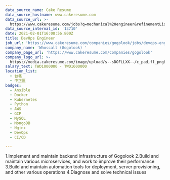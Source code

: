 ```yaml
---
data_source_name: Cake Resume
data_source_hostname: www.cakeresume.com
data_source_url: >-
  https://www.cakeresume.com/jobs?q=mechanical%20engineer&refinementList%5Blang_name%5D%5B0%5D=English&refinementList%5Bsalary_type%5D=per_year&range%5Bsalary_range%5D%5Bmin%5D=1000000&page=3
data_source_internal_id: '13710'
date: 2021-02-01T16:08:56.800Z
title: DevOps Engineer
job_url: 'https://www.cakeresume.com/companies/gogolook/jobs/devops-engineer-4b5db3'
company_name: 'Whoscall (Gogolook) '
company_page_url: 'https://www.cakeresume.com/companies/gogolook'
company_logo_url: >-
  https://media.cakeresume.com/image/upload/s--sDOFLLXX--/c_pad,fl_png8,h_200,w_200/v1557458311/z169kbsaby4jh1ph0ndz.png
salary_text: TWD1000000 - TWD1600000
location_list:
  - 台北
  - 中正區
badges:
  - Ansible
  - Docker
  - Kubernetes
  - Python
  - AWS
  - GCP
  - MySQL
  - MongoDB
  - Nginx
  - DevOps
  - CI/CD

---
```


1.Implement and maintain backend infrastructure of Gogolook 2.Build and maintain various microservices, and work to improve their performance 3.Build and maintain automation tools for deployment, server provisioning, and other various operations 4.Diagnose and solve technical issues
